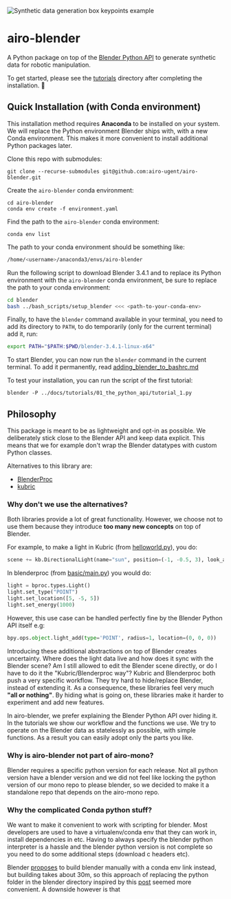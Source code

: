 ![Synthetic data generation box keypoints example](https://i.imgur.com/ZpH0grX.jpg)

# airo-blender

A Python package on top of the [Blender Python API](https://docs.blender.org/api/current/index.html) to
generate synthetic data for robotic manipulation.

To get started, please see the [tutorials](docs/tutorials) directory after completing the installation. :notebook_with_decorative_cover:

## Quick Installation (with Conda environment)

This installation method requires **Anaconda** to be installed on your system.
We will replace the Python environment Blender ships with, with a new Conda environment.
This makes it more convenient to install additional Python packages later.

Clone this repo with submodules:

```
git clone --recurse-submodules git@github.com:airo-ugent/airo-blender.git
```

Create the `airo-blender` conda environment:

```
cd airo-blender
conda env create -f environment.yaml
```

Find the path to the `airo-blender` conda environment:

```
conda env list
```

The path to your conda environment should be something like:

```bash
/home/<username>/anaconda3/envs/airo-blender
```

Run the following script to download Blender 3.4.1 and to replace its Python environment with the `airo-blender` conda environment, be sure to replace the path to your conda environment:

```bash
cd blender
bash ../bash_scripts/setup_blender <<< <path-to-your-conda-env>
```

Finally, to have the `blender` command available in your terminal, you need to add its directory to `PATH`, to do temporarily (only for the current terminal) add it, run:

```bash
export PATH="$PATH:$PWD/blender-3.4.1-linux-x64"
```

To start Blender, you can now run the `blender` command in the current terminal.
To add it permanently, read [adding_blender_to_bashrc.md](docs/adding_blender_to_bashrc.md)

To test your installation, you can run the script of the first tutorial:
```
blender -P ../docs/tutorials/01_the_python_api/tutorial_1.py
```


## Philosophy

This package is meant to be as lightweight and opt-in as possible.
We deliberately stick close to the Blender API and keep data explicit.
This means that we for example don't wrap the Blender datatypes with custom Python classes.

Alternatives to this library are:

- [BlenderProc](https://github.com/DLR-RM/BlenderProc)
- [kubric](https://github.com/google-research/kubric)

### Why don't we use the alternatives?

Both libraries provide a lot of great functionality.
However, we choose not to use them because they introduce **too many new concepts** on top of Blender.

For example, to make a light in Kubric (from [helloworld.py](https://github.com/google-research/kubric/blob/main/examples/helloworld.py)), you do:

```python
scene += kb.DirectionalLight(name="sun", position=(-1, -0.5, 3), look_at=(0, 0, 0), intensity=1.5)
```

In blenderproc (from [basic/main.py](https://github.com/DLR-RM/BlenderProc/blob/main/examples/basics/basic/main.py)) you would do:

```python
light = bproc.types.Light()
light.set_type("POINT")
light.set_location([5, -5, 5])
light.set_energy(1000)
```

However, this use case can be handled perfectly fine by the Blender Python API itself e.g:

```python
bpy.ops.object.light_add(type='POINT', radius=1, location=(0, 0, 0))
```

Introducing these additional abstractions on top of Blender creates uncertainty.
Where does the light data live and how does it sync with the Blender scene? Am I still allowed to edit the Blender scene directly, or do I have to do it the "Kubric/Blenderproc way"?
Kubric and Blenderproc both push a very specific workflow.
They try hard to hide/replace Blender, instead of extending it.
As a consequence, these libraries feel very much **"all or nothing"**.
By hiding what is going on, these libraries make it harder to experiment and add new features.

In airo-blender, we prefer explaining the Blender Python API over hiding it.
In the tutorials we show our workflow and the functions we use.
We try to operate on the Blender data as statelessly as possible, with simple functions.
As a result you can easily adopt only the parts you like.

### Why is airo-blender not part of airo-mono?

Blender requires a specific python version for each release.
Not all python version have a blender version and we did not feel like locking the python version of our mono repo to please blender, so we decided to make it a standalone repo that depends on the airo-mono repo.

### Why the complicated Conda python stuff?

We want to make it convenient to work with scripting for blender. Most developers are used to have a virtualenv/conda env that they can work in, install dependencies in etc. Having to always specify the blender python interpreter is a hassle and the blender python version is not complete so you need to do some additional steps (download c headers etc).

Blender [proposes](https://docs.blender.org/api/current/info_tips_and_tricks.html#bundled-python-extensions) to build blender manually with a conda env link instead, but building takes about 30m, so this approach of replacing the python folder in the blender directory inspired by this [post](https://stackoverflow.com/questions/70639689/how-to-use-the-anaconda-environment-on-blender) seemed more convenient. A downside however is that
